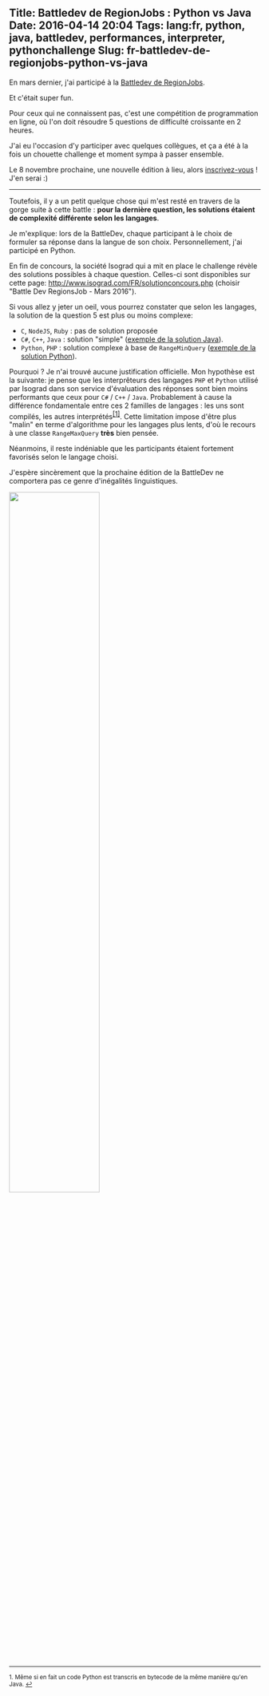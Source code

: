 Title: Battledev de RegionJobs : Python vs Java
Date: 2016-04-14 20:04
Tags: lang:fr, python, java, battledev, performances, interpreter, pythonchallenge
Slug: fr-battledev-de-regionjobs-python-vs-java
---
En mars dernier, j'ai participé à la [Battledev de RegionJobs](http://www.regionsjob.com/battledev).

Et c'était super fun.

Pour ceux qui ne connaissent pas, c'est une compétition de programmation en ligne, où l'on doit résoudre 5 questions de difficulté croissante en 2 heures.

J'ai eu l'occasion d'y participer avec quelques collègues, et ça a été à la fois un chouette challenge et moment sympa à passer ensemble.

Le 8 novembre prochaine, une nouvelle édition à lieu, alors [inscrivez-vous](http://battledev.blogdumoderateur.com/inscription.php) !
J'en serai :)

---

Toutefois, il y a un petit quelque chose qui m'est resté en travers de la gorge suite à cette battle : **pour la dernière question, les solutions étaient de complexité différente selon les langages**.

Je m'explique: lors de la BattleDev, chaque participant à le choix de formuler sa réponse dans la langue de son choix. Personnellement, j'ai participé en Python.

En fin de concours, la société Isograd qui a mit en place le challenge révèle des solutions possibles à chaque question. Celles-ci sont disponibles sur cette page: http://www.isograd.com/FR/solutionconcours.php (choisir "Battle Dev RegionsJob - Mars 2016").

Si vous allez y jeter un oeil, vous pourrez constater que selon les langages, la solution de la question 5 est plus ou moins complexe:

- `C`, `NodeJS`, `Ruby` : pas de solution proposée
- `C#`, `C++`, `Java` : solution "simple" ([exemple de la solution Java](https://github.com/Lucas-C/linux_configuration/blob/master/languages/python/battledev_regionsjobs_isograd_2016-03-22/challenge5_soluce.java)).
- `Python`, `PHP` : solution complexe à base de `RangeMinQuery` ([exemple de la solution Python](https://github.com/Lucas-C/linux_configuration/blob/master/languages/python/battledev_regionsjobs_isograd_2016-03-22/challenge5_soluce.py)).

Pourquoi ?
Je n'ai trouvé aucune justification officielle.
Mon hypothèse est la suivante: je pense que les interprêteurs des langages `PHP` et `Python` utilisé par Isograd dans son service d'évaluation des réponses sont bien moins performants que ceux pour `C#` / `C++` / `Java`. Probablement à cause la différence fondamentale entre ces 2 familles de langages : les uns sont compilés, les autres interprétés<sup><a href="#fn1" id="ref1" style="font-size: small">[1]</a></sup>.
Cette limitation impose d'être plus "malin" en terme d'algorithme pour les langages plus lents, d'où le recours à une classe `RangeMaxQuery` **très** bien pensée.

Néanmoins, il reste indéniable que les participants étaient fortement favorisés selon le langage choisi.

J'espère sincèrement que la prochaine édition de la BattleDev ne comportera pas ce genre d'inégalités linguistiques.

<img src="/lucas/wwcb/photos/OnlyOneToGiveAShitAboutRules.gif" style="width: 60%">

---

<sup id="fn1">1. Même si en fait un code Python est transcris en bytecode de la même manière qu'en Java. <a href="#ref1">↩</a></sup>


